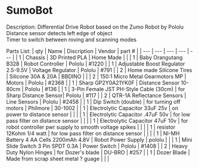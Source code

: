# SumoBot

Description:
Differential Drive Robot based on the Zumo Robot by Pololu  
Distance sensor detects left edge of object   
Timer to switch between roving and scanning modes  


Parts List:
| qty | Name | Discription | Vendor | part # |
| --- | --- | --- | --- | --- |
| 1 | Chassis | 3D Printed PLA | Home Made | |
| 1 | Baby Orangutang B328 | Robot Controller | Pololu | #1220 |
| 1 | Adjustable Boost Regulator 2.5-9.5V | Voltage Regulator | Pololu | #791 |
| 2 | Home made Silicone Tires | Silicone 30A & 20A | BBDINO |   |
| 2 | 150:1 Micro Metal Gearmotors MP | Motors | Pololu | #2368  |
| 1 | Sharp GP2Y0A21YK0F | Distance Sensor 10-80cm | Pololu | #136 |
| 1 | 3-Pin Female JST PH-Style Cable (30cm) | for Sharp Distance Sensor| Pololu | #117 |
| 2 | QTR-1A Reflectance Sensors | Line Sensors | Pololu | #2458 |
| 1 | Dip Switch (double) | for turning off motors | Philmore | 30-1002 |
| 1 | Electrolytic Capacitor 33uF 25v | on power to distance sensor |  |  |
| 1 | Electrolytic Capacitor .47uF 50v | for low pass filter on distance sensor |  |  |
| 1 | Electrolytic Capacitor 47uF 10v | for robot controller pwr supply to smooth voltage spikes |  |  |
| 1 | resistor 12Kohm 1/4 watt | for low pass filter on distance sensor |  |  |
| 1 | NI-MH Battery 4 AA Cells 2200mAh 4.8V | Robot Power Supply | pololu |  |
| 1 | Mini Slide Switch 3 Pin SPDT 0.3A | Power Switch | Pololu | #1408 |
| 2 | Heavy Duty Nylon Hinges | for Dozer's blade | DU-BRO | #257 |
| 1 | Dozer Blade | Made from scrap sheet metal ? guage |  |  |
